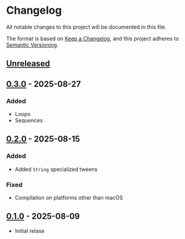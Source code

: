 # Changelog

All notable changes to this project will be documented in this file.

The format is based on [Keep a Changelog](https://keepachangelog.com/en/1.1.0/),
and this project adheres to [Semantic Versioning](https://semver.org/spec/v2.0.0.html).

## [Unreleased]

## [0.3.0] - 2025-08-27

### Added

- Loops
- Sequences

## [0.2.0] - 2025-08-15

### Added

- Added `String` specialized tweens

### Fixed

- Compilation on platforms other than macOS

## [0.1.0] - 2025-08-09

- Initial relase

[unreleased]: https://github.com/chsxf/CiderKit.Tween/compare/0.3.0...HEAD
[0.3.0]: https://github.com/chsxf/CiderKit.Tween/compare/0.2.0...0.3.0
[0.2.0]: https://github.com/chsxf/CiderKit.Tween/compare/0.1.0...0.2.0
[0.1.0]: https://github.com/chsxf/CiderKit.Tween/releases/tag/0.1.0
